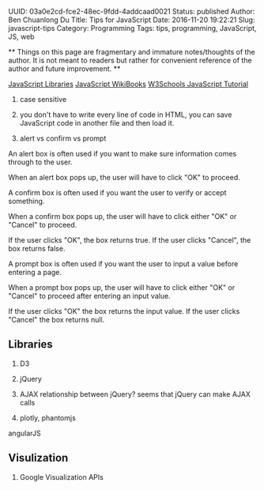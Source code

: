 UUID: 03a0e2cd-fce2-48ec-9fdd-4addcaad0021
Status: published
Author: Ben Chuanlong Du
Title: Tips for JavaScript
Date: 2016-11-20 19:22:21
Slug: javascript-tips
Category: Programming
Tags: tips, programming, JavaScript, JS, web

**
Things on this page are fragmentary and immature notes/thoughts of the author. 
It is not meant to readers but rather for convenient reference of the author and future improvement.
**
 
[JavaScript Libraries](http://javascriptlibraries.com/)
[JavaScript WikiBooks](http://en.wikibooks.org/wiki/JavaScript)
[W3Schools JavaScript Tutorial](http://www.w3schools.com/js/default.asp)

1. case sensitive

2. you don't have to write every line of code in HTML,
you can save JavaScript code in another file and then load it.


3. alert vs confirm vs prompt

An alert box is often used if you want to make sure information comes through to the user.

When an alert box pops up, the user will have to click "OK" to proceed.

A confirm box is often used if you want the user to verify or accept something.

When a confirm box pops up, the user will have to click either "OK" or "Cancel" to proceed.

If the user clicks "OK", the box returns true. If the user clicks "Cancel", the box returns false.

A prompt box is often used if you want the user to input a value before entering a page.

When a prompt box pops up, the user will have to click either "OK" or "Cancel" to proceed after entering an input value.

If the user clicks "OK" the box returns the input value. If the user clicks "Cancel" the box returns null.

## Libraries

1. D3

2. jQuery

3. AJAX relationship between jQuery? seems that jQuery can make AJAX calls

4. plotly, phantomjs

angularJS

## Visulization
1. Google Visualization APIs
